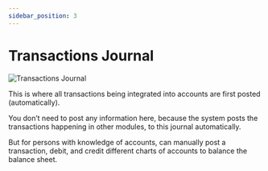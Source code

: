 ```yaml
---
sidebar_position: 3
---
```


# Transactions Journal

![Transactions Journal](/img/screenshots/transactions_journal.PNG)

This is where all transactions being integrated into accounts are first posted (automatically).

You don’t need to post any information here, because the system posts the transactions happening in other modules, to this journal automatically.

But for persons with knowledge of accounts, can manually post a transaction, debit, and credit different charts of accounts to balance the balance sheet.
